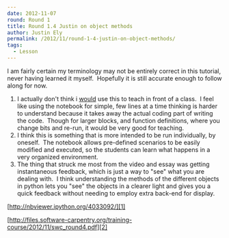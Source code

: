 ```yaml
---
date: 2012-11-07
round: Round 1
title: Round 1.4 Justin on object methods
author: Justin Ely
permalink: /2012/11/round-1-4-justin-on-object-methods/
tags:
  - Lesson
---
```

I am fairly certain my terminology may not be entirely correct in this tutorial, never having learned it myself.  Hopefully it is still accurate enough to follow along for now.

1.  I actually don't think i <span style="text-decoration: underline;">would</span> use this to teach in front of a class.  I feel like using the notebook for simple, few lines at a time thinking is harder to understand because it takes away the actual coding part of writing the code.  Though for larger blocks, and function definitions, where you change bits and re-run, it would be very good for teaching.
2.  I think this is something that is more intended to be run individually, by oneself.  The notebook allows pre-defined scenarios to be easily modified and executed, so the students can learn what happens in a very organized environment.
3.  The thing that struck me most from the video and essay was getting instantaneous feedback, which is just a way to "see" what you are dealing with.  I think understanding the methods of the different objects in python lets you "see" the objects in a clearer light and gives you a quick feedback without needing to employ extra back-end for display.

[http://nbviewer.ipython.org/4033092/][1]

[http://files.software-carpentry.org/training-course/2012/11/swc_round4.pdf][2]

 [1]: http://nbviewer.ipython.org/4033092/ "notebook"
 [2]: http://files.software-carpentry.org/training-course/2012/11/swc_round4.pdf "concept map"
